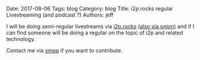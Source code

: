 Date: 2017-08-06
Tags: blog
Category: blog
Title: i2p.rocks regular Livestreaming (and podcast ?)
Authors: jeff

I will be doing semi-regular livestreams via [i2p.rocks](https://i2p.rocks/stream/) [(also via onion)](http://psii2pdloxelodts.onion/stream/) and if I can find someone will be doing a regular on the topic of i2p and related technology.

Contact me via [xmpp](xmpp:jeff@i2p.rocks) if you want to contribute.

